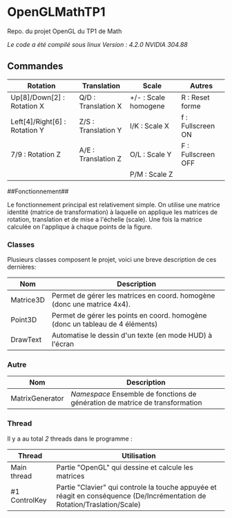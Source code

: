 OpenGLMathTP1
=============

Repo. du projet OpenGL du TP1 de Math

_Le code a été compilé sous linux_
_Version : 4.2.0 NVIDIA 304.88_

## Commandes ##
| **Rotation**              		| **Translation**       |   **Scale**     		| **Autres** 		|
| -------------             		| --------------        | ------------          |----------			|
| Up[8]/Down[2] : Rotation X      	| Q/D : Translation X   | +/- : Scale homogene  | R : Reset forme	|
| Left[4]/Right[6] : Rotation Y  	| Z/S : Translation Y   | I/K : Scale X         | f : Fullscreen ON	|
| 7/9 : Rotation Z     	    	   	| A/E : Translation Z   | O/L : Scale Y         | F	: Fullscreen OFF|
|                       		    |                       | P/M : Scale Z         |					|

##Fonctionnement##

Le fonctionnement principal est relativement simple. On utilise une matrice identité (matrice de transformation) à laquelle on applique les matrices de rotation, translation et de mise a l'échelle (scale). Une fois la matrice calculée on l'applique à chaque points de la figure.

### Classes ###
Plusieurs classes composent le projet, voici une breve description de ces dernières:

| **Nom**		| 							**Description**											|
|----------		| --------------																	|
| Matrice3D		| Permet de gérer les matrices en coord. homogène (donc une matrice 4x4).			|
| Point3D		| Permet de gérer les points en coord. homogène (donc un tableau de 4 éléments)		|
| DrawText		| Automatise le dessin d'un texte (en mode HUD) à l'écran							|

### Autre ###

| **Nom**		|						**Description**											|
|----------		|-------------------															|
|MatrixGenerator| _Namespace_ Ensemble de fonctions de génération de matrice de transformation 	|

### Thread ###
Il y a au total _2_ threads dans le programme :

| **Thread** 	|		**Utilisation**																										|
|-------------	|-----------																												|
| Main thread	| Partie "OpenGL" qui dessine et calcule les matrices																		|
| #1 ControlKey | Partie "Clavier" qui controle la touche appuyée et réagit en conséquence (De/Incrémentation de Rotation/Traslation/Scale)	|
